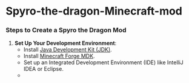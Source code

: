 # Spyro-the-dragon-Minecraft-mod
### Steps to Create a Spyro the Dragon Mod

1. **Set Up Your Development Environment**:
   - Install [Java Development Kit (JDK)](https://www.oracle.com/java/technologies/javase-jdk11-downloads.html).
   - Install [Minecraft Forge MDK](https://files.minecraftforge.net/).
   - Set up an Integrated Development Environment (IDE) like IntelliJ IDEA or Eclipse.
   - 
